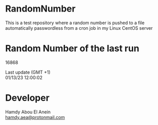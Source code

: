 # RandomNumber    
This is a test repository where a random number is pushed to a file automatically passwordless from a cron job in my Linux CentOS server    
# Random Number of the last run   
16868
      
Last update (GMT +1)    
01/13/23 12:00:02
# Developer    
Hamdy Abou El Anein   
hamdy.aea@protonmail.com
